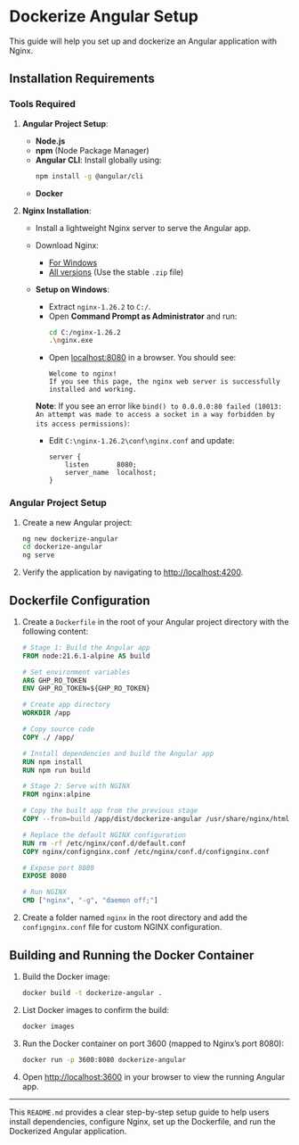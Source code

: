 # Dockerize Angular Setup

This guide will help you set up and dockerize an Angular application with Nginx.

## Installation Requirements

### Tools Required

1. **Angular Project Setup**:
    - **Node.js**
    - **npm** (Node Package Manager)
    - **Angular CLI**: Install globally using:
      ```bash
      npm install -g @angular/cli
      ```
    - **Docker**

2. **Nginx Installation**:
    - Install a lightweight Nginx server to serve the Angular app.
    - Download Nginx:
        - [For Windows](https://nginx.org/en/docs/windows.html)
        - [All versions](https://nginx.org/en/download.html) (Use the stable `.zip` file)
    - **Setup on Windows**:
        - Extract `nginx-1.26.2` to `C:/`.
        - Open **Command Prompt as Administrator** and run:
          ```bash
          cd C:/nginx-1.26.2
          .\nginx.exe
          ```
        - Open [localhost:8080](http://localhost:8080) in a browser. You should see:
          ```
          Welcome to nginx!
          If you see this page, the nginx web server is successfully installed and working.
          ```

      **Note**: If you see an error like `bind() to 0.0.0.0:80 failed (10013: An attempt was made to access a socket in a way forbidden by its access permissions)`:
        - Edit `C:\nginx-1.26.2\conf\nginx.conf` and update:
          ```nginx
          server {
              listen       8080;
              server_name  localhost;
          }
          ```

### Angular Project Setup

1. Create a new Angular project:
   ```bash
   ng new dockerize-angular
   cd dockerize-angular
   ng serve
   ```

2. Verify the application by navigating to [http://localhost:4200](http://localhost:4200).

## Dockerfile Configuration

1. Create a `Dockerfile` in the root of your Angular project directory with the following content:

   ```dockerfile
   # Stage 1: Build the Angular app
   FROM node:21.6.1-alpine AS build

   # Set environment variables
   ARG GHP_RO_TOKEN
   ENV GHP_RO_TOKEN=${GHP_RO_TOKEN}

   # Create app directory
   WORKDIR /app

   # Copy source code
   COPY ./ /app/

   # Install dependencies and build the Angular app
   RUN npm install
   RUN npm run build 

   # Stage 2: Serve with NGINX
   FROM nginx:alpine

   # Copy the built app from the previous stage
   COPY --from=build /app/dist/dockerize-angular /usr/share/nginx/html

   # Replace the default NGINX configuration
   RUN rm -rf /etc/nginx/conf.d/default.conf
   COPY nginx/confignginx.conf /etc/nginx/conf.d/confignginx.conf

   # Expose port 8080
   EXPOSE 8080

   # Run NGINX
   CMD ["nginx", "-g", "daemon off;"]
   ```

2. Create a folder named `nginx` in the root directory and add the `confignginx.conf` file for custom NGINX configuration.

## Building and Running the Docker Container

1. Build the Docker image:
   ```bash
   docker build -t dockerize-angular .
   ```

2. List Docker images to confirm the build:
   ```bash
   docker images
   ```

3. Run the Docker container on port 3600 (mapped to Nginx’s port 8080):
   ```bash
   docker run -p 3600:8080 dockerize-angular
   ```

4. Open [http://localhost:3600](http://localhost:3600) in your browser to view the running Angular app.

---

This `README.md` provides a clear step-by-step setup guide to help users install dependencies, configure Nginx, set up the Dockerfile, and run the Dockerized Angular application.
